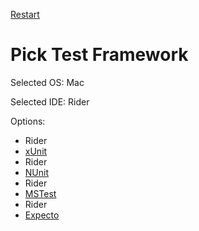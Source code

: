 [Restart](/docs/pickos.md)

# Pick Test Framework

Selected OS: Mac

Selected IDE: Rider

Options:
 * Rider
 * [xUnit](result_Mac_Rider_xUnit.md)
 * Rider
 * [NUnit](result_Mac_Rider_NUnit.md)
 * Rider
 * [MSTest](result_Mac_Rider_MSTest.md)
 * Rider
 * [Expecto](result_Mac_Rider_Expecto.md)
